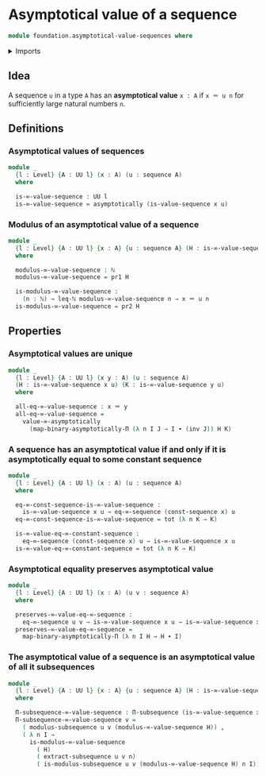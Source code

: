 # Asymptotical value of a sequence

```agda
module foundation.asymptotical-value-sequences where
```

<details><summary>Imports</summary>

```agda
open import elementary-number-theory.based-induction-natural-numbers
open import elementary-number-theory.inequality-natural-numbers
open import elementary-number-theory.maximum-natural-numbers
open import elementary-number-theory.natural-numbers
open import elementary-number-theory.strictly-increasing-sequences-natural-numbers

open import foundation.asymptotical-dependent-sequences
open import foundation.asymptotically-equal-sequences
open import foundation.constant-sequences
open import foundation.dependent-pair-types
open import foundation.function-types
open import foundation.functoriality-dependent-pair-types
open import foundation.identity-types
open import foundation.sequences
open import foundation.subsequences
open import foundation.universe-levels
```

</details>

## Idea

A sequence `u` in a type `A` has an **asymptotical value** `x : A` if `x ＝ u n`
for sufficiently large natural numbers `n`.

## Definitions

### Asymptotical values of sequences

```agda
module _
  {l : Level} {A : UU l} (x : A) (u : sequence A)
  where

  is-∞-value-sequence : UU l
  is-∞-value-sequence = asymptotically (is-value-sequence x u)
```

### Modulus of an asymptotical value of a sequence

```agda
module _
  {l : Level} {A : UU l} {x : A} {u : sequence A} (H : is-∞-value-sequence x u)
  where

  modulus-∞-value-sequence : ℕ
  modulus-∞-value-sequence = pr1 H

  is-modulus-∞-value-sequence :
    (n : ℕ) → leq-ℕ modulus-∞-value-sequence n → x ＝ u n
  is-modulus-∞-value-sequence = pr2 H
```

## Properties

### Asymptotical values are unique

```agda
module _
  {l : Level} {A : UU l} (x y : A) (u : sequence A)
  (H : is-∞-value-sequence x u) (K : is-∞-value-sequence y u)
  where

  all-eq-∞-value-sequence : x ＝ y
  all-eq-∞-value-sequence =
    value-∞-asymptotically
      (map-binary-asymptotically-Π (λ n I J → I ∙ (inv J)) H K)
```

### A sequence has an asymptotical value if and only if it is asymptotically equal to some constant sequence

```agda
module _
  {l : Level} {A : UU l} (x : A) (u : sequence A)
  where

  eq-∞-const-sequence-is-∞-value-sequence :
    is-∞-value-sequence x u → eq-∞-sequence (const-sequence x) u
  eq-∞-const-sequence-is-∞-value-sequence = tot (λ n K → K)

  is-∞-value-eq-∞-constant-sequence :
    eq-∞-sequence (const-sequence x) u → is-∞-value-sequence x u
  is-∞-value-eq-∞-constant-sequence = tot (λ n K → K)
```

### Asymptotical equality preserves asymptotical value

```agda
module _
  {l : Level} {A : UU l} (x : A) (u v : sequence A)
  where

  preserves-∞-value-eq-∞-sequence :
    eq-∞-sequence u v → is-∞-value-sequence x u → is-∞-value-sequence x v
  preserves-∞-value-eq-∞-sequence =
    map-binary-asymptotically-Π (λ n I H → H ∙ I)
```

### The asymptotical value of a sequence is an asymptotical value of all it subsequences

```agda
module _
  {l : Level} {A : UU l} {x : A} {u : sequence A} (H : is-∞-value-sequence x u)
  where

  Π-subsequence-∞-value-sequence : Π-subsequence (is-∞-value-sequence x) u
  Π-subsequence-∞-value-sequence v =
    ( modulus-subsequence u v (modulus-∞-value-sequence H)) ,
    ( λ n I →
      is-modulus-∞-value-sequence
        ( H)
        ( extract-subsequence u v n)
        ( is-modulus-subsequence u v (modulus-∞-value-sequence H) n I))
```
